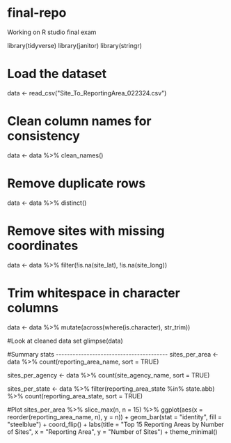 # final-repo
Working on R studio final exam

library(tidyverse)
library(janitor)
library(stringr)

# Load the dataset
data <- read_csv("Site_To_ReportingArea_022324.csv")

# Clean column names for consistency
data <- data %>% clean_names()

# Remove duplicate rows
data <- data %>% distinct()

# Remove sites with missing coordinates
data <- data %>% filter(!is.na(site_lat), !is.na(site_long))

# Trim whitespace in character columns
data <- data %>%
  mutate(across(where(is.character), str_trim))

#Look at cleaned data set
glimpse(data)

#Summary stats ----------------------------------------
sites_per_area <- data %>%
  count(reporting_area_name, sort = TRUE)

sites_per_agency <- data %>%
  count(site_agency_name, sort = TRUE)

sites_per_state <- data %>%
  filter(reporting_area_state %in% state.abb) %>%
  count(reporting_area_state, sort = TRUE)

#Plot
sites_per_area %>%
  slice_max(n, n = 15) %>%
  ggplot(aes(x = reorder(reporting_area_name, n), y = n)) +
  geom_bar(stat = "identity", fill = "steelblue") +
  coord_flip() +
  labs(title = "Top 15 Reporting Areas by Number of Sites",
       x = "Reporting Area",
       y = "Number of Sites") +
  theme_minimal()
